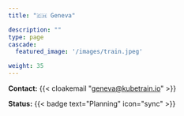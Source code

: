 ```yaml
---
title: "🇨🇭 Geneva"

description: ""
type: page
cascade:
  featured_image: '/images/train.jpeg'

weight: 35
---
```


**Contact:** {{< cloakemail "geneva@kubetrain.io" >}}

**Status:** {{< badge text="Planning" icon="sync" >}}

<!--more-->
